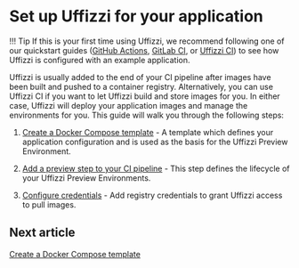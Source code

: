 # Set up Uffizzi for your application
!!! Tip
    If this is your first time using Uffizzi, we recommend following one of our quickstart guides ([GitHub Actions](quickstart-gha.md), [GitLab CI](quickstart-gitlab-ci.md), or [Uffizzi CI](quickstart-uffizzi-ci.md)) to see how Uffizzi is configured with an example application.

Uffizzi is usually added to the end of your CI pipeline after images have been built and pushed to a container registry. Alternatively, you can use Uffizzi CI if you want to let Uffizzi build and store images for you. In either case, Uffizzi will deploy your application images and manage the environments for you. This guide will walk you through the following steps:

1. [Create a Docker Compose template](guides/docker-compose-template.md) - 
A template which defines your application configuration and is used as the basis for the Uffizzi Preview Environment.

2. [Add a preview step to your CI pipeline](guides/integrate-with-ci.md) - 
This step defines the lifecycle of your Uffizzi Preview Environments.

3. [Configure credentials](guides/configure-credentials.md) - 
Add registry credentials to grant Uffizzi access to pull images.

## Next article

[Create a Docker Compose template](guides/docker-compose-template.md)